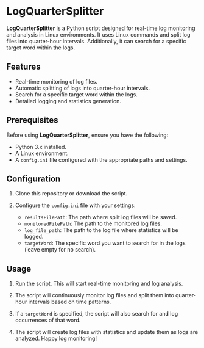 # LogQuarterSplitter

**LogQuarterSplitter** is a Python script designed for real-time log monitoring and analysis in Linux environments. It uses Linux commands and split log files into quarter-hour intervals. Additionally, it can search for a specific target word within the logs.

## Features

- Real-time monitoring of log files.
- Automatic splitting of logs into quarter-hour intervals.
- Search for a specific target word within the logs.
- Detailed logging and statistics generation.

## Prerequisites

Before using **LogQuarterSplitter**, ensure you have the following:

- Python 3.x installed.
- A Linux environment.
- A `config.ini` file configured with the appropriate paths and settings.

## Configuration

1. Clone this repository or download the script.
2. Configure the `config.ini` file with your settings:

   - `resultsFilePath`: The path where split log files will be saved.
   - `monitoredFilePath`: The path to the monitored log files.
   - `log_file_path`: The path to the log file where statistics will be logged.
   - `targetWord`: The specific word you want to search for in the logs (leave empty for no search).

## Usage

1. Run the script.
This will start real-time monitoring and log analysis.

2. The script will continuously monitor log files and split them into quarter-hour intervals based on time patterns.

3. If a `targetWord` is specified, the script will also search for and log occurrences of that word.

4. The script will create log files with statistics and update them as logs are analyzed.
Happy log monitoring!
